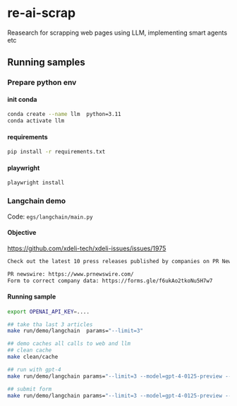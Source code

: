 # re-ai-scrap
Reasearch for scrapping web pages using LLM, implementing smart agents etc

## Running samples

### Prepare python env

#### init conda

```bash
conda create --name llm  python=3.11
conda activate llm
```

#### requirements
```bash
pip install -r requirements.txt
```

#### playwright
```bash
playwright install
```

### Langchain demo

Code: `egs/langchain/main.py`

#### Objective

https://github.com/xdeli-tech/xdeli-issues/issues/1975


```txt
Check out the latest 10 press releases published by companies on PR Newswire. Then, please send company information to this form https://forms.gle/f6ukAo2tkoNu5H7w7 to contact by our sales team.

PR newswire: https://www.prnewswire.com/
Form to correct company data: https://forms.gle/f6ukAo2tkoNu5H7w7
```

#### Running sample


```bash
export OPENAI_API_KEY=....

## take tha last 3 articles
make run/demo/langchain  params="--limit=3"

## demo caches all calls to web and llm
## clean cache
make clean/cache

## run with gpt-4
make run/demo/langchain params="--limit=3 --model=gpt-4-0125-preview --context=12000"

## submit form
make run/demo/langchain params="--limit=3 --model=gpt-4-0125-preview --context=12000 --submit_forms"

```
